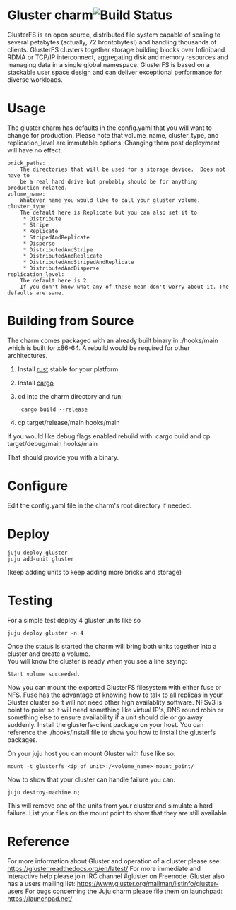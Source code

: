 # Gluster charm![![Build Status](https://travis-ci.org/cholcombe973/gluster-charm.svg?branch=master)](https://travis-ci.org/cholcombe973/gluster-charm)

GlusterFS is an open source, distributed file system capable of scaling
to several petabytes (actually, 72 brontobytes!) and handling thousands
of clients. GlusterFS clusters together storage building blocks over
Infiniband RDMA or TCP/IP interconnect, aggregating disk and memory
resources and managing data in a single global namespace. GlusterFS
is based on a stackable user space design and can deliver exceptional
performance for diverse workloads.

# Usage

The gluster charm has defaults in the config.yaml that you will want to change for production.
Please note that volume_name, cluster_type, and replication_level are immutable options.  Changing them post
deployment will have no effect.  

    brick_paths:
        The directories that will be used for a storage device.  Does not have to
        be a real hard drive but probably should be for anything production related.
    volume_name:
        Whatever name you would like to call your gluster volume.
    cluster_type:
        The default here is Replicate but you can also set it to
         * Distribute
         * Stripe
         * Replicate
         * StripedAndReplicate
         * Disperse
         * DistributedAndStripe
         * DistributedAndReplicate
         * DistributedAndStripedAndReplicate
         * DistributedAndDisperse
    replication_level:
        The default here is 2
        If you don't know what any of these mean don't worry about it. The defaults are sane.

# Building from Source
The charm comes packaged with an already built binary in ./hooks/main which is built for x86-64.
A rebuild would be required for other architectures.

1. Install [rust](http://www.rust-lang.org/install.html) stable for your platform
2. Install [cargo](https://crates.io/install)
3. cd into the charm directory and run:

        cargo build --release

4. cp target/release/main hooks/main

If you would like debug flags enabled rebuild with: cargo build and cp target/debug/main hooks/main

That should provide you with a binary.  

# Configure
Edit the config.yaml file in the charm's root directory if needed.

# Deploy

    juju deploy gluster
    juju add-unit gluster

(keep adding units to keep adding more bricks and storage)

# Testing
For a simple test deploy 4 gluster units like so

    juju deploy gluster -n 4

Once the status is started the charm will bring both units together into a cluster and create a volume.  
You will know the cluster is ready when you see a line saying:

    Start volume succeeded.

Now you can mount the exported GlusterFS filesystem with either fuse or NFS.  Fuse has the advantage of
knowing how to talk to all replicas in your Gluster cluster so it will not need other high availablity
software.  NFSv3 is point to point so it will need something like virtual IP's, DNS round robin or
something else to ensure availability if a unit should die or go away suddenly.
Install the glusterfs-client package on your host.  You can reference the ./hooks/install file to
show you how to install the glusterfs packages.

On your juju host you can mount Gluster with fuse like so:

    mount -t glusterfs <ip of unit>:/<volume_name> mount_point/

Now to show that your cluster can handle failure you can:

    juju destroy-machine n;

This will remove one of the units from your cluster and simulate a hard failure.  List your files
on the mount point to show that they are still available.  

# Reference
For more information about Gluster and operation of a cluster please see: https://gluster.readthedocs.org/en/latest/
For more immediate and interactive help please join IRC channel #gluster on Freenode.
Gluster also has a users mailing list: https://www.gluster.org/mailman/listinfo/gluster-users
For bugs concerning the Juju charm please file them on launchpad: https://launchpad.net/
